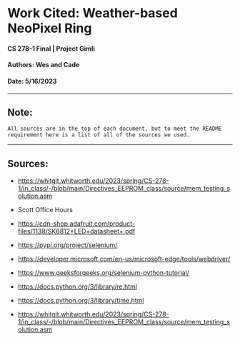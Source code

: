 # Work Cited: Weather-based NeoPixel Ring
#### CS 278-1 Final | Project Gimli
#### Authors: Wes and Cade
#### Date: 5/16/2023
---
## Note:
    All sources are in the top of each document, but to meet the README requirement here is a list of all of the sources we used.
---
## Sources:
- https://whitgit.whitworth.edu/2023/spring/CS-278-1/in_class/-/blob/main/Directives_EEPROM_class/source/mem_testing_solution.asm
 
- Scott Office Hours
 
- https://cdn-shop.adafruit.com/product-files/1138/SK6812+LED+datasheet+.pdf
 
- https://pypi.org/project/selenium/
 
- https://developer.microsoft.com/en-us/microsoft-edge/tools/webdriver/
 
- https://www.geeksforgeeks.org/selenium-python-tutorial/
 
- https://docs.python.org/3/library/re.html
  
- https://docs.python.org/3/library/time.html
  
- https://whitgit.whitworth.edu/2023/spring/CS-278-1/in_class/-/blob/main/Directives_EEPROM_class/source/mem_testing_solution.asm